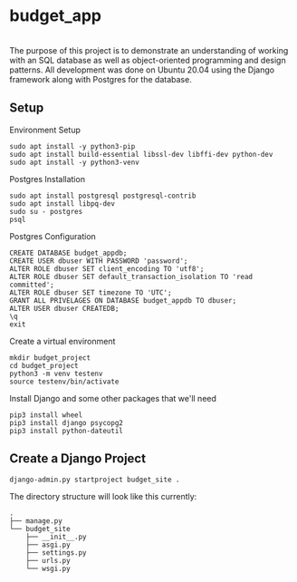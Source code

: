# budget_app
<br>
The purpose of this project is to demonstrate an understanding of working with an SQL database as well as object-oriented programming and design patterns.  All development was done on Ubuntu 20.04 using the Django framework along with Postgres for the database.
<br>

## Setup
Environment Setup

    sudo apt install -y python3-pip
    sudo apt install build-essential libssl-dev libffi-dev python-dev
    sudo apt install -y python3-venv

Postgres Installation
    
    sudo apt install postgresql postgresql-contrib
    sudo apt install libpq-dev
    sudo su - postgres
    psql

Postgres Configuration

    CREATE DATABASE budget_appdb;
    CREATE USER dbuser WITH PASSWORD 'password';
    ALTER ROLE dbuser SET client_encoding TO 'utf8';
    ALTER ROLE dbuser SET default_transaction_isolation TO 'read committed';
    ALTER ROLE dbuser SET timezone TO 'UTC';
    GRANT ALL PRIVELAGES ON DATABASE budget_appdb TO dbuser;
    ALTER USER dbuser CREATEDB;
    \q
    exit
    
Create a virtual environment

    mkdir budget_project
    cd budget_project
    python3 -m venv testenv
    source testenv/bin/activate

Install Django and some other packages that we'll need

    pip3 install wheel
    pip3 install django psycopg2
    pip3 install python-dateutil
    
## Create a Django Project

    django-admin.py startproject budget_site .

The directory structure will look like this currently:

    .
    ├── manage.py
    └── budget_site
        ├── __init__.py
        ├── asgi.py
        ├── settings.py
        ├── urls.py
        └── wsgi.py
